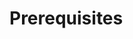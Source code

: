 [title]: # (Prerequisites)
[tags]: # (prerequisites)
[priority]: # (101)
[display]: # (none)
# Prerequisites

<!-- add installation instructions if any -->